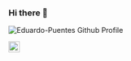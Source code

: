 ### Hi there 👋

<!--
- 🔭 I’m currently working on ...
- 🌱 I’m currently learning ...
- 👯 I’m looking to collaborate on ...
- 🤔 I’m looking for help with ...
- 💬 Ask me about ...
- 📫 How to reach me: ...
- 😄 Pronouns: ...
- ⚡ Fun fact: ...
-->
<img align="left" alt="Eduardo-Puentes Github Profile" src="https://github-readme-stats.vercel.app/api?username=Eduardo-Puentes&show_icons=true&theme=dark" />

<br>

[<img align="left" alt="Eduardo-Puentes Linkedin" width="22px" src="https://cdn.jsdelivr.net/npm/simple-icons@v3/icons/likedin.svg" target="_blanck"/>][linkedin]

[linkedin]: https://www.linkedin.com/in/jos%C3%A9-eduardo-puentes-mart%C3%ADnez-5206491a9/
